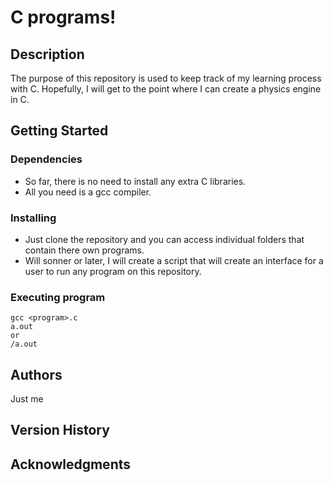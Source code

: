 # C programs!

## Description

The purpose of this repository is used to keep track of my learning process with C.
Hopefully, I will get to the point where I can create a physics engine in C.

## Getting Started

### Dependencies

* So far, there is no need to install any extra C libraries.
* All you need is a gcc compiler.

### Installing

* Just clone the repository and you can access individual folders that contain there own programs.
* Will sonner or later, I will create a script that will create an interface for a user to run any program on this repository.

### Executing program

```
gcc <program>.c
a.out
or
/a.out
```

## Authors
 Just me

## Version History

## Acknowledgments

